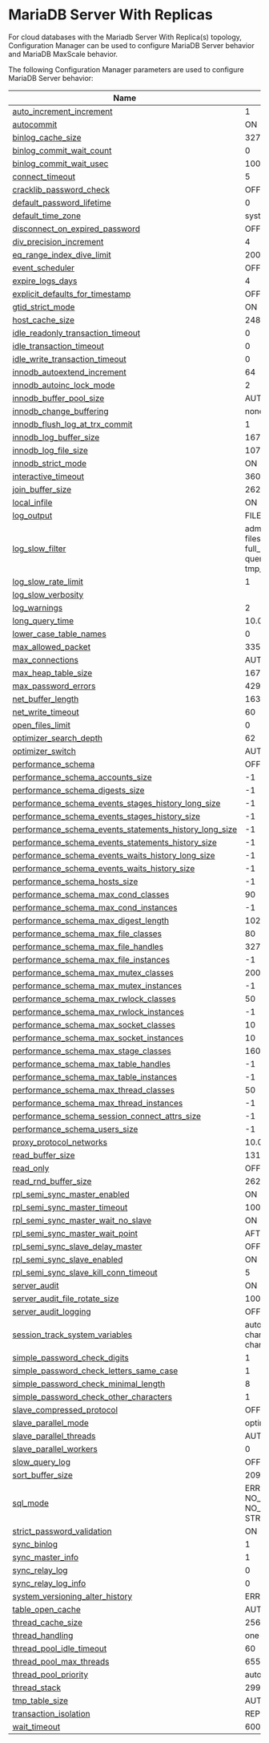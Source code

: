 # MariaDB Server With Replicas

For cloud databases with the Mariadb Server With Replica(s) topology, Configuration Manager can be used to configure MariaDB Server behavior and MariaDB MaxScale behavior.

The following Configuration Manager parameters are used to configure MariaDB Server behavior:

| Name                                                                                                                                                                                                              | Default Value                                                                                                                                              |
| ----------------------------------------------------------------------------------------------------------------------------------------------------------------------------------------------------------------- | ---------------------------------------------------------------------------------------------------------------------------------------------------------- |
| [auto\_increment\_increment](https://app.gitbook.com/s/SsmexDFPv2xG2OTyO5yV/ha-and-performance/standard-replication/replication-and-binary-log-system-variables#auto_increment_increment)                         | 1                                                                                                                                                          |
| [autocommit](https://app.gitbook.com/s/SsmexDFPv2xG2OTyO5yV/server-management/variables-and-modes/server-system-variables#autocommit)                                                                             | ON                                                                                                                                                         |
| [binlog\_cache\_size](https://app.gitbook.com/s/SsmexDFPv2xG2OTyO5yV/ha-and-performance/standard-replication/replication-and-binary-log-system-variables#binlog_cache_size)                                       | 32768                                                                                                                                                      |
| [binlog\_commit\_wait\_count](https://app.gitbook.com/s/SsmexDFPv2xG2OTyO5yV/ha-and-performance/standard-replication/replication-and-binary-log-system-variables#binlog_commit_wait_count)                        | 0                                                                                                                                                          |
| [binlog\_commit\_wait\_usec](https://app.gitbook.com/s/SsmexDFPv2xG2OTyO5yV/ha-and-performance/standard-replication/replication-and-binary-log-system-variables#binlog_commit_wait_usec)                          | 100000                                                                                                                                                     |
| [connect\_timeout](https://app.gitbook.com/s/SsmexDFPv2xG2OTyO5yV/server-management/variables-and-modes/server-system-variables#connect_timeout)                                                                  | 5                                                                                                                                                          |
| [cracklib\_password\_check](https://app.gitbook.com/s/SsmexDFPv2xG2OTyO5yV/reference/plugins/password-validation-plugins/cracklib-password-check-plugin#cracklib_password_check)                                  | OFF                                                                                                                                                        |
| [default\_password\_lifetime](https://app.gitbook.com/s/SsmexDFPv2xG2OTyO5yV/server-management/variables-and-modes/server-system-variables#default_password_lifetime)                                             | 0                                                                                                                                                          |
| [default\_time\_zone](https://app.gitbook.com/s/SsmexDFPv2xG2OTyO5yV/server-management/variables-and-modes/server-system-variables#time_zone)                                                                     | system                                                                                                                                                     |
| [disconnect\_on\_expired\_password](https://app.gitbook.com/s/SsmexDFPv2xG2OTyO5yV/server-management/variables-and-modes/server-system-variables#disconnect_on_expired_password)                                  | OFF                                                                                                                                                        |
| [div\_precision\_increment](https://app.gitbook.com/s/SsmexDFPv2xG2OTyO5yV/server-management/variables-and-modes/server-system-variables#div_precision_increment)                                                 | 4                                                                                                                                                          |
| [eq\_range\_index\_dive\_limit](https://app.gitbook.com/s/SsmexDFPv2xG2OTyO5yV/server-management/variables-and-modes/server-system-variables#eq_range_index_dive_limit)                                           | 200                                                                                                                                                        |
| [event\_scheduler](https://app.gitbook.com/s/SsmexDFPv2xG2OTyO5yV/server-management/variables-and-modes/server-system-variables#event_scheduler)                                                                  | OFF                                                                                                                                                        |
| [expire\_logs\_days](https://app.gitbook.com/s/SsmexDFPv2xG2OTyO5yV/ha-and-performance/standard-replication/replication-and-binary-log-system-variables#expire_logs_days)                                         | 4                                                                                                                                                          |
| [explicit\_defaults\_for\_timestamp](https://app.gitbook.com/s/SsmexDFPv2xG2OTyO5yV/server-management/variables-and-modes/server-system-variables#explicit_defaults_for_timestamp)                                | OFF                                                                                                                                                        |
| [gtid\_strict\_mode](https://r.mariadb.com/skysql-system-variables/gtid_strict_mode/)                                                                                                                             | ON                                                                                                                                                         |
| [host\_cache\_size](https://mariadb.com/docs/skysql-previous-release/ref/mdb/system-variables/host_cache_size/)                                                                                                   | 248                                                                                                                                                        |
| [idle\_readonly\_transaction\_timeout](https://r.mariadb.com/skysql-system-variables/idle_readonly_transaction_timeout/)                                                                                          | 0                                                                                                                                                          |
| [idle\_transaction\_timeout](https://r.mariadb.com/skysql-system-variables/idle_transaction_timeout/)                                                                                                             | 0                                                                                                                                                          |
| [idle\_write\_transaction\_timeout](https://r.mariadb.com/skysql-system-variables/idle_write_transaction_timeout/)                                                                                                | 0                                                                                                                                                          |
| [innodb\_autoextend\_increment](https://app.gitbook.com/s/SsmexDFPv2xG2OTyO5yV/server-usage/storage-engines/innodb/innodb-system-variables#innodb_autoextend_increment)                                           | 64                                                                                                                                                         |
| [innodb\_autoinc\_lock\_mode](https://app.gitbook.com/s/SsmexDFPv2xG2OTyO5yV/server-usage/storage-engines/innodb/innodb-system-variables#innodb_autoinc_lock_mode)                                                | 2                                                                                                                                                          |
| [innodb\_buffer\_pool\_size](https://r.mariadb.com/skysql-system-variables/innodb_buffer_pool_size/)                                                                                                              | AUTO\_GENERATED                                                                                                                                            |
| [innodb\_change\_buffering](https://r.mariadb.com/skysql-system-variables/innodb_change_buffering/)                                                                                                               | none                                                                                                                                                       |
| [innodb\_flush\_log\_at\_trx\_commit](https://r.mariadb.com/skysql-system-variables/innodb_flush_log_at_trx_commit/)                                                                                              | 1                                                                                                                                                          |
| [innodb\_log\_buffer\_size](https://mariadb.com/docs/skysql-previous-release/ref/mdb/system-variables/innodb_log_buffer_size/)                                                                                    | 16777216                                                                                                                                                   |
| [innodb\_log\_file\_size](https://r.mariadb.com/skysql-system-variables/innodb_log_file_size/)                                                                                                                    | 1073741824                                                                                                                                                 |
| [innodb\_strict\_mode](https://r.mariadb.com/skysql-system-variables/innodb_strict_mode/)                                                                                                                         | ON                                                                                                                                                         |
| [interactive\_timeout](https://r.mariadb.com/skysql-system-variables/interactive_timeout/)                                                                                                                        | 3600                                                                                                                                                       |
| [join\_buffer\_size](https://r.mariadb.com/skysql-system-variables/join_buffer_size/)                                                                                                                             | 262144                                                                                                                                                     |
| [local\_infile](https://r.mariadb.com/skysql-system-variables/local_infile/)                                                                                                                                      | ON                                                                                                                                                         |
| [log\_output](https://r.mariadb.com/skysql-system-variables/log_output/)                                                                                                                                          | FILE                                                                                                                                                       |
| [log\_slow\_filter](https://app.gitbook.com/s/SsmexDFPv2xG2OTyO5yV/server-management/variables-and-modes/server-system-variables#log_slow_filter)                                                                 | admin, filesort, filesort\_on\_disk, filesort\_priority\_queue, full\_join, full\_scan, query\_cache, query\_cache\_miss, tmp\_table, tmp\_table\_on\_disk |
| [log\_slow\_rate\_limit](https://app.gitbook.com/s/SsmexDFPv2xG2OTyO5yV/server-management/variables-and-modes/server-system-variables#log_slow_rate_limit)                                                        | 1                                                                                                                                                          |
| [log\_slow\_verbosity](https://app.gitbook.com/s/SsmexDFPv2xG2OTyO5yV/server-management/variables-and-modes/server-system-variables#log_slow_verbosity)                                                           |                                                                                                                                                            |
| [log\_warnings](https://r.mariadb.com/skysql-system-variables/log_warnings/)                                                                                                                                      | 2                                                                                                                                                          |
| [long\_query\_time](https://app.gitbook.com/s/SsmexDFPv2xG2OTyO5yV/server-management/variables-and-modes/server-system-variables#long_query_time)                                                                 | 10.0                                                                                                                                                       |
| [lower\_case\_table\_names](https://app.gitbook.com/s/SsmexDFPv2xG2OTyO5yV/server-management/variables-and-modes/server-system-variables#lower_case_table_names)                                                  | 0                                                                                                                                                          |
| [max\_allowed\_packet](https://app.gitbook.com/s/SsmexDFPv2xG2OTyO5yV/server-management/variables-and-modes/server-system-variables#max_allowed_packet)                                                           | 33554432                                                                                                                                                   |
| [max\_connections](https://r.mariadb.com/skysql-system-variables/max_connections/)                                                                                                                                | AUTO\_GENERATED                                                                                                                                            |
| [max\_heap\_table\_size](https://mariadb.com/docs/skysql-previous-release/ref/mdb/system-variables/max_heap_table_size/)                                                                                          | 16777216                                                                                                                                                   |
| [max\_password\_errors](https://app.gitbook.com/s/SsmexDFPv2xG2OTyO5yV/server-management/variables-and-modes/server-system-variables#max_password_errors)                                                         | 4294967295                                                                                                                                                 |
| [net\_buffer\_length](https://r.mariadb.com/skysql-system-variables/net_buffer_length/)                                                                                                                           | 16384                                                                                                                                                      |
| [net\_write\_timeout](https://r.mariadb.com/skysql-system-variables/net_write_timeout/)                                                                                                                           | 60                                                                                                                                                         |
| [open\_files\_limit](https://mariadb.com/docs/skysql-previous-release/ref/mdb/system-variables/open_files_limit/)                                                                                                 | 0                                                                                                                                                          |
| [optimizer\_search\_depth](https://app.gitbook.com/s/SsmexDFPv2xG2OTyO5yV/server-management/variables-and-modes/server-system-variables#optimizer_search_depth)                                                   | 62                                                                                                                                                         |
| [optimizer\_switch](https://app.gitbook.com/s/SsmexDFPv2xG2OTyO5yV/server-management/variables-and-modes/server-system-variables#optimizer_switch)                                                                | AUTO\_GENERATED                                                                                                                                            |
| [performance\_schema](https://r.mariadb.com/skysql-system-variables/performance_schema/)                                                                                                                          | OFF                                                                                                                                                        |
| [performance\_schema\_accounts\_size](https://r.mariadb.com/skysql-system-variables/performance_schema_accounts_size/)                                                                                            | -1                                                                                                                                                         |
| [performance\_schema\_digests\_size](https://r.mariadb.com/skysql-system-variables/performance_schema_digests_size/)                                                                                              | -1                                                                                                                                                         |
| [performance\_schema\_events\_stages\_history\_long\_size](https://r.mariadb.com/skysql-system-variables/performance_schema_events_stages_history_long_size/)                                                     | -1                                                                                                                                                         |
| [performance\_schema\_events\_stages\_history\_size](https://r.mariadb.com/skysql-system-variables/performance_schema_events_stages_history_size/)                                                                | -1                                                                                                                                                         |
| [performance\_schema\_events\_statements\_history\_long\_size](https://r.mariadb.com/skysql-system-variables/performance_schema_events_statements_history_long_size/)                                             | -1                                                                                                                                                         |
| [performance\_schema\_events\_statements\_history\_size](https://r.mariadb.com/skysql-system-variables/performance_schema_events_statements_history_size/)                                                        | -1                                                                                                                                                         |
| [performance\_schema\_events\_waits\_history\_long\_size](https://r.mariadb.com/skysql-system-variables/performance_schema_events_waits_history_long_size/)                                                       | -1                                                                                                                                                         |
| [performance\_schema\_events\_waits\_history\_size](https://r.mariadb.com/skysql-system-variables/performance_schema_events_waits_history_size/)                                                                  | -1                                                                                                                                                         |
| [performance\_schema\_hosts\_size](https://r.mariadb.com/skysql-system-variables/performance_schema_hosts_size/)                                                                                                  | -1                                                                                                                                                         |
| [performance\_schema\_max\_cond\_classes](https://r.mariadb.com/skysql-system-variables/performance_schema_max_cond_classes/)                                                                                     | 90                                                                                                                                                         |
| [performance\_schema\_max\_cond\_instances](https://r.mariadb.com/skysql-system-variables/performance_schema_max_cond_instances/)                                                                                 | -1                                                                                                                                                         |
| [performance\_schema\_max\_digest\_length](https://r.mariadb.com/skysql-system-variables/performance_schema_max_digest_length/)                                                                                   | 1024                                                                                                                                                       |
| [performance\_schema\_max\_file\_classes](https://r.mariadb.com/skysql-system-variables/performance_schema_max_file_classes/)                                                                                     | 80                                                                                                                                                         |
| [performance\_schema\_max\_file\_handles](https://r.mariadb.com/skysql-system-variables/performance_schema_max_file_handles/)                                                                                     | 32768                                                                                                                                                      |
| [performance\_schema\_max\_file\_instances](https://r.mariadb.com/skysql-system-variables/performance_schema_max_file_instances/)                                                                                 | -1                                                                                                                                                         |
| [performance\_schema\_max\_mutex\_classes](https://r.mariadb.com/skysql-system-variables/performance_schema_max_mutex_classes/)                                                                                   | 200                                                                                                                                                        |
| [performance\_schema\_max\_mutex\_instances](https://r.mariadb.com/skysql-system-variables/performance_schema_max_mutex_instances/)                                                                               | -1                                                                                                                                                         |
| [performance\_schema\_max\_rwlock\_classes](https://r.mariadb.com/skysql-system-variables/performance_schema_max_rwlock_classes/)                                                                                 | 50                                                                                                                                                         |
| [performance\_schema\_max\_rwlock\_instances](https://r.mariadb.com/skysql-system-variables/performance_schema_max_rwlock_instances/)                                                                             | -1                                                                                                                                                         |
| [performance\_schema\_max\_socket\_classes](https://r.mariadb.com/skysql-system-variables/performance_schema_max_socket_classes/)                                                                                 | 10                                                                                                                                                         |
| [performance\_schema\_max\_socket\_instances](https://r.mariadb.com/skysql-system-variables/performance_schema_max_socket_instances/)                                                                             | 10                                                                                                                                                         |
| [performance\_schema\_max\_stage\_classes](https://r.mariadb.com/skysql-system-variables/performance_schema_max_stage_classes/)                                                                                   | 160                                                                                                                                                        |
| [performance\_schema\_max\_table\_handles](https://r.mariadb.com/skysql-system-variables/performance_schema_max_table_handles/)                                                                                   | -1                                                                                                                                                         |
| [performance\_schema\_max\_table\_instances](https://r.mariadb.com/skysql-system-variables/performance_schema_max_table_instances/)                                                                               | -1                                                                                                                                                         |
| [performance\_schema\_max\_thread\_classes](https://r.mariadb.com/skysql-system-variables/performance_schema_max_thread_classes/)                                                                                 | 50                                                                                                                                                         |
| [performance\_schema\_max\_thread\_instances](https://r.mariadb.com/skysql-system-variables/performance_schema_max_thread_instances/)                                                                             | -1                                                                                                                                                         |
| [performance\_schema\_session\_connect\_attrs\_size](https://r.mariadb.com/skysql-system-variables/performance_schema_session_connect_attrs_size/)                                                                | -1                                                                                                                                                         |
| [performance\_schema\_users\_size](https://r.mariadb.com/skysql-system-variables/performance_schema_users_size/)                                                                                                  | -1                                                                                                                                                         |
| [proxy\_protocol\_networks](https://r.mariadb.com/skysql-system-variables/proxy_protocol_networks/)                                                                                                               | 10.0.0.0/8                                                                                                                                                 |
| [read\_buffer\_size](https://r.mariadb.com/skysql-system-variables/read_buffer_size/)                                                                                                                             | 131072                                                                                                                                                     |
| [read\_only](https://app.gitbook.com/s/SsmexDFPv2xG2OTyO5yV/server-management/variables-and-modes/server-system-variables#read_only)                                                                              | OFF                                                                                                                                                        |
| [read\_rnd\_buffer\_size](https://r.mariadb.com/skysql-system-variables/read_rnd_buffer_size/)                                                                                                                    | 262144                                                                                                                                                     |
| [rpl\_semi\_sync\_master\_enabled](https://r.mariadb.com/skysql-system-variables/rpl_semi_sync_master_enabled/)                                                                                                   | ON                                                                                                                                                         |
| [rpl\_semi\_sync\_master\_timeout](https://r.mariadb.com/skysql-system-variables/rpl_semi_sync_master_timeout/)                                                                                                   | 10000                                                                                                                                                      |
| [rpl\_semi\_sync\_master\_wait\_no\_slave](https://r.mariadb.com/skysql-system-variables/rpl_semi_sync_master_wait_no_slave/)                                                                                     | ON                                                                                                                                                         |
| [rpl\_semi\_sync\_master\_wait\_point](https://r.mariadb.com/skysql-system-variables/rpl_semi_sync_master_wait_point/)                                                                                            | AFTER\_COMMIT                                                                                                                                              |
| [rpl\_semi\_sync\_slave\_delay\_master](https://r.mariadb.com/skysql-system-variables/rpl_semi_sync_slave_delay_master/)                                                                                          | OFF                                                                                                                                                        |
| [rpl\_semi\_sync\_slave\_enabled](https://r.mariadb.com/skysql-system-variables/rpl_semi_sync_slave_enabled/)                                                                                                     | ON                                                                                                                                                         |
| [rpl\_semi\_sync\_slave\_kill\_conn\_timeout](https://r.mariadb.com/skysql-system-variables/rpl_semi_sync_slave_kill_conn_timeout/)                                                                               | 5                                                                                                                                                          |
| [server\_audit](https://mariadb.com/docs/skysql-previous-release/ref/mdb/plugins/SERVER_AUDIT,server_audit2.so/)                                                                                                  | ON                                                                                                                                                         |
| [server\_audit\_file\_rotate\_size](https://r.mariadb.com/skysql-system-variables/server_audit_file_rotate_size/)                                                                                                 | 1000000                                                                                                                                                    |
| [server\_audit\_logging](https://r.mariadb.com/skysql-system-variables/server_audit_logging/)                                                                                                                     | OFF                                                                                                                                                        |
| [session\_track\_system\_variables](https://app.gitbook.com/s/SsmexDFPv2xG2OTyO5yV/server-management/variables-and-modes/server-system-variables#session_track_system_variables)                                  | autocommit, character\_set\_client, character\_set\_connection, character\_set\_results, time\_zone                                                        |
| [simple\_password\_check\_digits](https://app.gitbook.com/s/SsmexDFPv2xG2OTyO5yV/reference/plugins/password-validation-plugins/simple-password-check-plugin#simple_password_check_digits)                         | 1                                                                                                                                                          |
| [simple\_password\_check\_letters\_same\_case](https://app.gitbook.com/s/SsmexDFPv2xG2OTyO5yV/reference/plugins/password-validation-plugins/simple-password-check-plugin#simple_password_check_letters_same_case) | 1                                                                                                                                                          |
| [simple\_password\_check\_minimal\_length](https://app.gitbook.com/s/SsmexDFPv2xG2OTyO5yV/reference/plugins/password-validation-plugins/simple-password-check-plugin#simple_password_check_minimal_length)        | 8                                                                                                                                                          |
| [simple\_password\_check\_other\_characters](https://app.gitbook.com/s/SsmexDFPv2xG2OTyO5yV/reference/plugins/password-validation-plugins/simple-password-check-plugin#simple_password_check_other_characters)    | 1                                                                                                                                                          |
| [slave\_compressed\_protocol](https://r.mariadb.com/skysql-system-variables/slave_compressed_protocol/)                                                                                                           | OFF                                                                                                                                                        |
| [slave\_parallel\_mode](https://r.mariadb.com/skysql-system-variables/slave_parallel_mode/)                                                                                                                       | optimistic                                                                                                                                                 |
| [slave\_parallel\_threads](https://r.mariadb.com/skysql-system-variables/slave_parallel_threads/)                                                                                                                 | AUTO\_GENERATED                                                                                                                                            |
| [slave\_parallel\_workers](https://r.mariadb.com/skysql-system-variables/slave_parallel_workers/)                                                                                                                 | 0                                                                                                                                                          |
| [slow\_query\_log](https://app.gitbook.com/s/SsmexDFPv2xG2OTyO5yV/server-management/variables-and-modes/server-system-variables#slow_query_log)                                                                   | OFF                                                                                                                                                        |
| [sort\_buffer\_size](https://r.mariadb.com/skysql-system-variables/sort_buffer_size/)                                                                                                                             | 2097152                                                                                                                                                    |
| [sql\_mode](https://app.gitbook.com/s/SsmexDFPv2xG2OTyO5yV/server-management/variables-and-modes/server-system-variables#sql_mode)                                                                                | ERROR\_FOR\_DIVISION\_BY\_ZERO, NO\_AUTO\_CREATE\_USER, NO\_ENGINE\_SUBSTITUTION, STRICT\_TRANS\_TABLES                                                    |
| [strict\_password\_validation](https://app.gitbook.com/s/SsmexDFPv2xG2OTyO5yV/server-management/variables-and-modes/server-system-variables#strict_password_validation)                                           | ON                                                                                                                                                         |
| [sync\_binlog](https://r.mariadb.com/skysql-system-variables/sync_binlog/)                                                                                                                                        | 1                                                                                                                                                          |
| [sync\_master\_info](https://r.mariadb.com/skysql-system-variables/sync_master_info/)                                                                                                                             | 1                                                                                                                                                          |
| [sync\_relay\_log](https://r.mariadb.com/skysql-system-variables/sync_relay_log/)                                                                                                                                 | 0                                                                                                                                                          |
| [sync\_relay\_log\_info](https://r.mariadb.com/skysql-system-variables/sync_relay_log_info/)                                                                                                                      | 0                                                                                                                                                          |
| [system\_versioning\_alter\_history](https://r.mariadb.com/skysql-system-variables/system_versioning_alter_history/)                                                                                              | ERROR                                                                                                                                                      |
| [table\_open\_cache](https://mariadb.com/docs/skysql-previous-release/ref/mdb/system-variables/table_open_cache/)                                                                                                 | AUTO\_GENERATED                                                                                                                                            |
| [thread\_cache\_size](https://r.mariadb.com/skysql-system-variables/thread_cache_size/)                                                                                                                           | 256                                                                                                                                                        |
| [thread\_handling](https://r.mariadb.com/skysql-system-variables/thread_handling/)                                                                                                                                | one-thread-per-connection                                                                                                                                  |
| [thread\_pool\_idle\_timeout](https://r.mariadb.com/skysql-system-variables/thread_pool_idle_timeout/)                                                                                                            | 60                                                                                                                                                         |
| [thread\_pool\_max\_threads](https://r.mariadb.com/skysql-system-variables/thread_pool_max_threads/)                                                                                                              | 65536                                                                                                                                                      |
| [thread\_pool\_priority](https://r.mariadb.com/skysql-system-variables/thread_pool_priority/)                                                                                                                     | auto                                                                                                                                                       |
| [thread\_stack](https://r.mariadb.com/skysql-system-variables/thread_stack/)                                                                                                                                      | 299008                                                                                                                                                     |
| [tmp\_table\_size](https://mariadb.com/docs/skysql-previous-release/ref/mdb/system-variables/tmp_table_size/)                                                                                                     | AUTO\_GENERATED                                                                                                                                            |
| [transaction\_isolation](https://app.gitbook.com/s/SsmexDFPv2xG2OTyO5yV/server-management/variables-and-modes/server-system-variables#transaction_isolation)                                                      | REPEATABLE-READ                                                                                                                                            |
| [wait\_timeout](https://r.mariadb.com/skysql-system-variables/wait_timeout/)                                                                                                                                      | 600                                                                                                                                                        |
